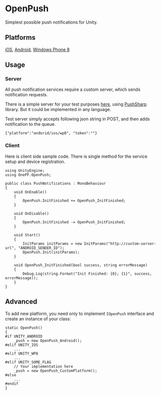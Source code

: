 OpenPush
========
Simplest possible push notifications for Unity. 

Platforms
---------
[iOS](https://developer.apple.com/notifications/), 
[Android](http://developer.android.com/google/gcm/index.html), 
[Windows Phone 8](http://msdn.microsoft.com/en-us/library/windowsphone/develop/ff402558%28v=vs.105%29.aspx)

Usage
-----

### Server

All push notification services require a custom server, which sends notification requests.

There is a simple server for your test purposes [here](PushSharp), using [PushSharp](https://github.com/Redth/PushSharp) library. But it could be implemented in any language.

Test server simply accepts following json string in POST, and then adds notification to the queue.

```{"platform":"andorid/ios/wp8", "token":""}``` 


### Client

Here is client side sample code. There is single method for the service setup and device registration.

```
using UnityEngine;
using OnePF.OpenPush;

public class PushNotifications : MonoBehaviour
{
    void OnEnable()
    {
        OpenPush.InitFinished += OpenPush_InitFinished;
    }

    void OnDisable()
    {
        OpenPush.InitFinished -= OpenPush_InitFinished;
    }

    void Start()
    {
        InitParams initParams = new InitParams("http://custom-server-url", "ANDROID_SENDER_ID");
        OpenPush.Init(initParams);
    }

    void OpenPush_InitFinished(bool success, string errorMessage)
    {
        Debug.Log(string.Format("Init Finished: {0}; {1}", success, errorMessage));
    }
}
```

Advanced
--------
To add new platform, you need only to implement ```IOpenPush``` interface and create an instance of your class:
```
static OpenPush()
{
#if UNITY_ANDROID
	_push = new OpenPush_Android();
#elif UNITY_IOS
    ...
#elif UNITY_WP8
    ...
#elif UNITY_SOME_FLAG
    // Your implementation here
    _push = new OpenPush_CustomPlatform();
#else
	...
#endif
}
```
